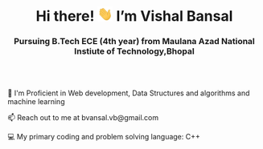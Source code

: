 
<br>
<h1 align="center"> Hi there! <img src="https://raw.githubusercontent.com/ABSphreak/ABSphreak/master/gifs/Hi.gif" width="30px"> I’m Vishal Bansal </h1>
<h3 align="center">Pursuing B.Tech ECE (4th year) from Maulana Azad National Instiute of Technology,Bhopal</h2>
<br><br>
<p> 🌱 I'm Proficient in Web development, Data Structures and algorithms and machine learning </p>
<p> 📫 Reach out to me at bvansal.vb@gmail.com</p>
<p> 💻 My primary coding and problem solving language: C++ </p>
